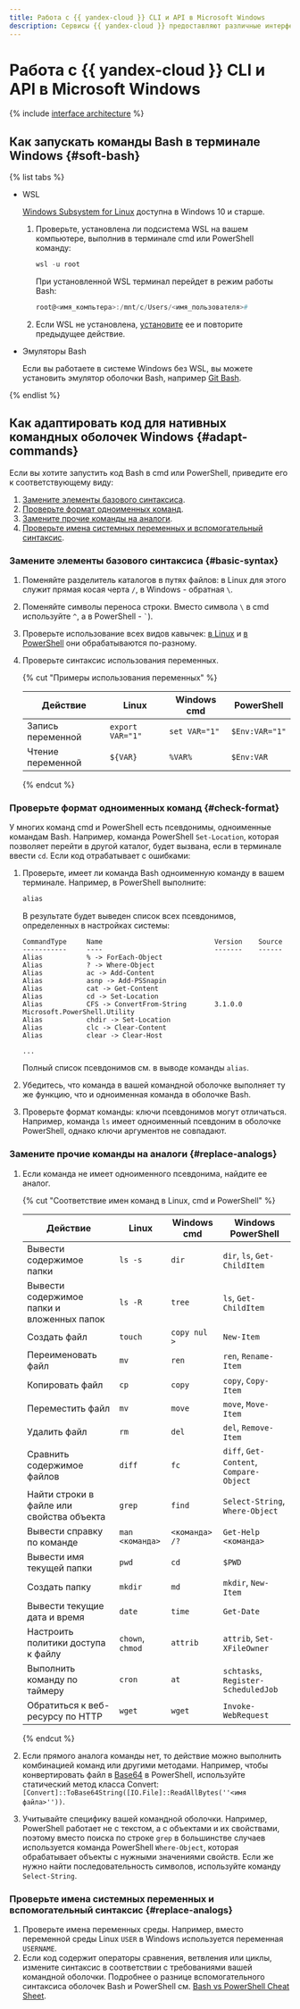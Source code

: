 ```yaml
---
title: Работа с {{ yandex-cloud }} CLI и API в Microsoft Windows
description: Сервисы {{ yandex-cloud }} предоставляют различные интерфейсы для решения ваших задач.
---
```


# Работа с {{ yandex-cloud }} CLI и API в Microsoft Windows

{% include [interface architecture](../../_includes/overview/console-syntax.md) %}

## Как запускать команды Bash в терминале Windows {#soft-bash}

{% list tabs %}

- WSL

  [Windows Subsystem for Linux](https://ru.wikipedia.org/wiki/Windows_Subsystem_for_Linux) доступна в Windows 10 и старше.

  1. Проверьте, установлена ли подсистема WSL на вашем компьютере, выполнив в терминале cmd или PowerShell команду:

     ```powershell
     wsl -u root
      ```

     При установленной WSL терминал перейдет в режим работы Bash:

     ```powershell
     root@<имя_компьтера>:/mnt/c/Users/<имя_пользователя>#
     ```

  1. Если WSL не установлена, [установите](https://learn.microsoft.com/en-us/windows/wsl/install) ее и повторите предыдущее действие.

- Эмуляторы Bash

  Если вы работаете в системе Windows без WSL, вы можете установить эмулятор оболочки Bash, например [Git Bash](https://gitforwindows.org/).

{% endlist %}

## Как адаптировать код для нативных командных оболочек Windows {#adapt-commands}

Если вы хотите запустить код Bash в cmd или PowerShell, приведите его к соответствующему виду:

1. [Замените элементы базового синтаксиса](#basic-syntax).
1. [Проверьте формат одноименных команд](#basic-syntax).
1. [Замените прочие команды на аналоги](#replace-analogs).
1. [Проверьте имена системных переменных и вспомогательный синтаксис](#replace-analogs).

### Замените элементы базового синтаксиса {#basic-syntax}

1. Поменяйте разделитель каталогов в путях файлов: в Linux для этого служит прямая косая черта `/`, в Windows - обратная `\`.
1. Поменяйте символы переноса строки. Вместо символа `\` в cmd используйте `^`, а в PowerShell - `` ` ``).
1. Проверьте использование всех видов кавычек: [в Linux](http://mywiki.wooledge.org/Quotes) и [в PowerShell](https://learn.microsoft.com/ru-ru/powershell/module/microsoft.powershell.core/about/about_quoting_rules?view=powershell-7) они обрабатываются по-разному.
1. Проверьте синтаксис использования переменных. 

   {% cut "Примеры использования переменных" %}

      | Действие | Linux | Windows cmd | PowerShell |
      |-------|-------|-------|--------|
      | Запись переменной | `export VAR="1"` | `set VAR="1"` | `$Env:VAR="1"` |
      | Чтение переменной | `${VAR}` |`%VAR%`|`$Env:VAR`|

   {% endcut %}

### Проверьте формат одноименных команд {#check-format}

У многих команд cmd и PowerShell есть псевдонимы, одноименные командам Bash. Например, команда PowerShell `Set-Location`, которая позволяет перейти в другой каталог, будет вызвана, если в терминале ввести `cd`.
Если код отрабатывает с ошибками:

1. Проверьте, имеет ли команда Bash одноименную команду в вашем терминале. Например, в PowerShell выполните:

   ```powershell
   alias  
   ```

   В результате будет выведен список всех псевдонимов, определенных в настройках системы:

   ```text
   CommandType     Name                            Version    Source
   -----------     ----                            -------    ------
   Alias           % -> ForEach-Object
   Alias           ? -> Where-Object
   Alias           ac -> Add-Content
   Alias           asnp -> Add-PSSnapin
   Alias           cat -> Get-Content
   Alias           cd -> Set-Location
   Alias           CFS -> ConvertFrom-String       3.1.0.0    Microsoft.PowerShell.Utility
   Alias           chdir -> Set-Location
   Alias           clc -> Clear-Content
   Alias           clear -> Clear-Host

   ...

   ```

   Полный список псевдонимов см. в выводе команды `alias`.

1. Убедитесь, что команда в вашей командной оболочке выполняет ту же функцию, что и одноименная команда в оболочке Bash.
1. Проверьте формат команды: ключи псевдонимов могут отличаться. Например, команда `ls` имеет одноименный псевдоним в оболочке PowerShell, однако ключи аргументов не совпадают.

### Замените прочие команды на аналоги {#replace-analogs}

1. Если команда не имеет одноименного псевдонима, найдите ее аналог.

   {% cut "Соответствие имен команд в Linux, cmd и PowerShell" %}

   | Действие | Linux | Windows cmd | Windows PowerShell |
   |-------|------|------|-------|
   | Вывести содержимое папки | `ls -s` | `dir` | `dir`, `ls`, `Get-ChildItem`  |
   | Вывести содержимое папки и вложенных папок | `ls -R` | `tree` | `ls`, `Get-ChildItem` |
   | Создать файл | `touch` | `copy nul > `| `New-Item`  |
   | Переименовать файл | `mv` | `ren` | `ren`, `Rename-Item` |
   | Копировать файл | `cp` | `copy` | `copy`, `Copy-Item` |
   | Переместить файл | `mv` | `move` | `move`, `Move-Item` |
   | Удалить файл | `rm` | `del` | `del`, `Remove-Item` |
   | Сравнить содержимое файлов | `diff` | `fc` | `diff`, `Get-Content`, `Compare-Object` |
   | Найти строки в файле или свойства объекта | `grep` | `find` | `Select-String`, `Where-Object` |
   | Вывести справку по команде | `man <команда>` | `<команда> /?` | `Get-Help <команда>` |
   | Вывести имя текущей папки | `pwd` | `cd` | `$PWD` |
   | Создать папку | `mkdir` | `md` | `mkdir`, `New-Item` |
   | Вывести текущие дата и время | `date` | `time` | `Get-Date` |
   | Настроить политики доступа к файлу | `chown`, `chmod` | `attrib` | `attrib`, `Set-XFileOwner` |
   | Выполнить команду по таймеру | `cron` | `at` | `schtasks`, `Register-ScheduledJob` |
   | Обратиться к веб-ресурсу по HTTP | `wget` | `wget` | `Invoke-WebRequest` |

   {% endcut %}

1. Если прямого аналога команды нет, то действие можно выполнить комбинацией команд или другими методами. Например, чтобы конвертировать файл в [Base64](https://ru.wikipedia.org/wiki/Base64) в PowerShell, используйте статический метод класса Convert: `[Convert]::ToBase64String([IO.File]::ReadAllBytes(''<имя файла>''))`.

1. Учитывайте специфику вашей командной оболочки. Например, PowerShell работает не с текстом, а с объектами и их свойствами, поэтому вместо поиска по строке `grep` в большинстве случаев используется команда PowerShell `Where-Object`, которая обрабатывает объекты с нужными значениями свойств. Если же нужно найти последовательность символов, используйте команду `Select-String`.

### Проверьте имена системных переменных и вспомогательный синтаксис {#replace-analogs}

1. Проверьте имена переменных среды. Например, вместо переменной среды Linux `USER` в Windows используется переменная `USERNAME`. 
1. Если код содержит операторы сравнения, ветвления или циклы, измените синтаксис в соответствии с требованиями вашей командной оболочки. Подробнее о разнице вспомогательного синтаксиса оболочек Bash и PowerShell см. [Bash vs PowerShell Cheat Sheet](https://blog.ironmansoftware.com/daily-powershell/bash-powershell-cheatsheet).

